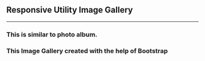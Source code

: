 ## Responsive Utility Image Gallery
<hr>

### This is similar to photo album.
### This Image Gallery created with the help of Bootstrap
